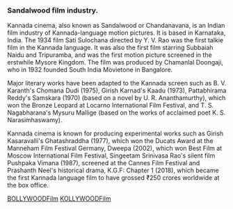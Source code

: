 ### Sandalwood film industry.

Kannada cinema, also known as Sandalwood or Chandanavana, is an Indian film industry of Kannada-language motion pictures. It is based in Karnataka, India. The 1934 film Sati Sulochana directed by Y. V. Rao was the first talkie film in the Kannada language. It was also the first film starring Subbaiah Naidu and Tripuramba, and was the first motion picture screened in the erstwhile Mysore Kingdom. The film was produced by Chamanlal Doongaji, who in 1932 founded South India Movietone in Bangalore.

Major literary works have been adapted to the Kannada screen such as B. V. Karanth's Chomana Dudi (1975), Girish Karnad's Kaadu (1973), Pattabhirama Reddy's Samskara (1970) (based on a novel by U. R. Ananthamurthy), which won the Bronze Leopard at Locarno International Film Festival, and T. S. Nagabharana's Mysuru Mallige (based on the works of acclaimed poet K. S. Narasimhaswamy).

Kannada cinema is known for producing experimental works such as Girish Kasaravalli's Ghatashraddha (1977), which won the Ducats Award at the Manneham Film Festival Germany, Dweepa (2002), which won Best Film at Moscow International Film Festival, Singeetam Srinivasa Rao's silent film Pushpaka Vimana (1987), screened at the Cannes Film Festival and Prashanth Neel's historical drama, K.G.F: Chapter 1 (2018), which became the first Kannada language film to have grossed ₹250 crores worldwide at the box office.

[BOLLYWOODFilm](BOLLYWOODFilm.md)
[KOLLYWOODFilm](KOLLYWOODFilm.md)
